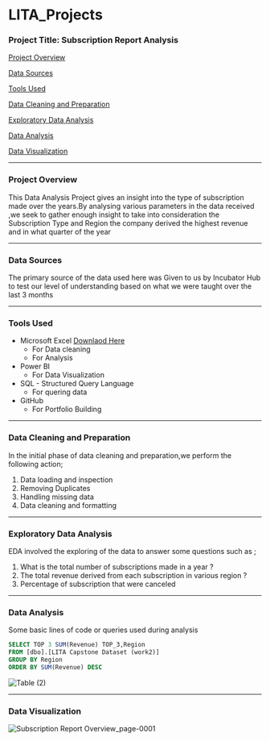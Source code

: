 # LITA_Projects

### Project Title: Subscription Report Analysis

[Project Overview](#project-overview)

[Data Sources](#data-sources)

[Tools Used](#tools-used)

[Data Cleaning and Preparation](#data-cleaning-and-preparation)

[Exploratory Data Analysis](#exploratory-data-analysis)

[Data Analysis](#data-analysis)

[Data Visualization](#data-visualization)

---
### Project Overview
This Data Analysis Project gives an insight into the type of subscription made over the years.By analysing various parameters in the data received ,we seek to gather enough insight to take into consideration the Subscription Type and Region the company derived the highest revenue and in what quarter of the year

---
### Data Sources
The primary source of the data used here was Given to us by Incubator Hub to test our level of understanding based on  what we were taught over the last 3 months 

---
### Tools Used
- Microsoft Excel [Downlaod Here](https://www.microsoft.com)
   * For Data cleaning
   * For Analysis
- Power BI
   * For Data Visualization 
- SQL - Structured Query Language
   * For quering data 
- GitHub
   * For Portfolio Building
---
### Data Cleaning and Preparation
In the initial phase of data cleaning and preparation,we perform the following action;
1. Data loading and inspection
2. Removing Duplicates
3. Handling missing data
4. Data cleaning and formatting
---
### Exploratory Data Analysis
EDA involved the exploring of the data to answer some questions such as ;
1. What is the total number of subscriptions made in a year ?
2. The total revenue derived from each subscription in various region ? 
3. Percentage of subscription that were canceled 
---
### Data Analysis
Some basic lines of code or queries used during analysis
  ``` SQL
SELECT TOP 3 SUM(Revenue) TOP_3,Region
FROM [dbo].[LITA Capstone Dataset (work2)]
GROUP BY Region
ORDER BY SUM(Revenue) DESC
```
![Table (2)](https://github.com/user-attachments/assets/8a7d1ca2-9f94-4c5f-a74e-821dcfdd2896)

---
### Data Visualization
![Subscription Report Overview_page-0001](https://github.com/user-attachments/assets/03eb0659-0588-437a-8c59-f1405452c639)
